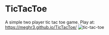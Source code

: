 # TicTacToe
A simple two player tic tac toe game. 
Play at:
  https://meghr3.github.io/TicTacToe/
![tic-tac-toe](https://user-images.githubusercontent.com/79238893/108348674-17d3e680-7208-11eb-982d-a798f2c2df9b.png)
  
